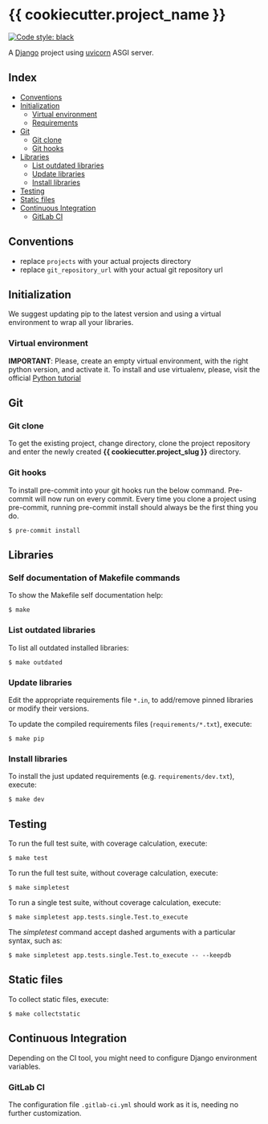 # {{ cookiecutter.project_name }}

[![Code style: black](https://img.shields.io/badge/code%20style-black-000000.svg)](https://github.com/python/black)

A [Django](https://docs.djangoproject.com) project using [uvicorn](https://www.uvicorn.org/#running-with-gunicorn) ASGI server.

## Index

-   [Conventions](#conventions)
-   [Initialization](#initialization)
    -   [Virtual environment](#virtual-environment)
    -   [Requirements](#requirements)
-   [Git](#git)
    -   [Git clone](#git-clone)
    -   [Git hooks](#git-hooks)
-   [Libraries](#libraries)
    -   [List outdated libraries](#list-outdated-libraries)
    -   [Update libraries](#update-libraries)
    -   [Install libraries](#install-libraries)
-   [Testing](#testing)
-   [Static files](#static-files)
-   [Continuous Integration](#continuous-integration)
    -   [GitLab CI](#gitlab-ci)

## Conventions

-   replace `projects` with your actual projects directory
-   replace `git_repository_url` with your actual git repository url

## Initialization

We suggest updating pip to the latest version and using a virtual environment to wrap all your libraries.

### Virtual environment

**IMPORTANT**: Please, create an empty virtual environment, with the right python version, and activate it.
To install and use virtualenv, please, visit the official [Python tutorial](https://docs.python.org/3/tutorial/venv.html)

## Git

### Git clone

To get the existing project, change directory, clone the project repository and enter the newly created **{{ cookiecutter.project_slug }}** directory.

### Git hooks

To install pre-commit into your git hooks run the below command. Pre-commit will now run on every commit. Every time you clone a project using pre-commit, running pre-commit install should always be the first thing you do.

```shell
$ pre-commit install
```

## Libraries

### Self documentation of Makefile commands

To show the Makefile self documentation help:

```shell
$ make
```

### List outdated libraries

To list all outdated installed libraries:

```shell
$ make outdated
```

### Update libraries

Edit the appropriate requirements file `*.in`, to add/remove pinned libraries or modify their versions.

To update the compiled requirements files (`requirements/*.txt`), execute:

```shell
$ make pip
```

### Install libraries

To install the just updated requirements (e.g. `requirements/dev.txt`), execute:

```shell
$ make dev
```

## Testing

To run the full test suite, with coverage calculation, execute:

```shell
$ make test
```

To run the full test suite, without coverage calculation, execute:

```shell
$ make simpletest
```

To run a single test suite, without coverage calculation, execute:

```shell
$ make simpletest app.tests.single.Test.to_execute
```

The _simpletest_ command accept dashed arguments with a particular syntax, such as:

```shell
$ make simpletest app.tests.single.Test.to_execute -- --keepdb
```

## Static files

To collect static files, execute:

```shell
$ make collectstatic
```

## Continuous Integration

Depending on the CI tool, you might need to configure Django environment variables.

### GitLab CI

The configuration file `.gitlab-ci.yml` should work as it is, needing no further customization.
